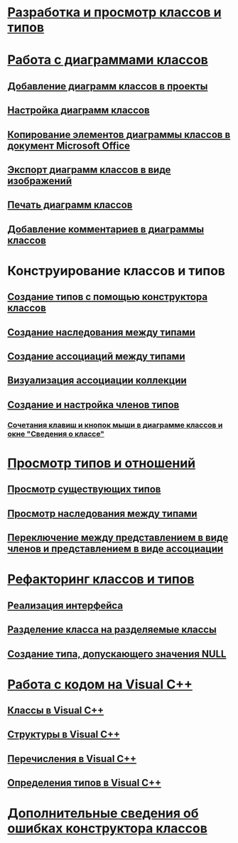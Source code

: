 # [Разработка и просмотр классов и типов](designing-and-viewing-classes-and-types.md)
# [Работа с диаграммами классов](working-with-class-diagrams.md)
## [Добавление диаграмм классов в проекты](how-to-add-class-diagrams-to-projects.md)
## [Настройка диаграмм классов](how-to-customize-class-diagrams.md)
## [Копирование элементов диаграммы классов в документ Microsoft Office](how-to-copy-class-diagram-elements-to-a-microsoft-office-document.md)
## [Экспорт диаграмм классов в виде изображений](how-to-export-class-diagrams-as-images.md)
## [Печать диаграмм классов](how-to-print-class-diagrams.md)
## [Добавление комментариев в диаграммы классов](how-to-add-comments-to-class-diagrams.md)
# Конструирование классов и типов
## [Создание типов с помощью конструктора классов](how-to-create-types.md)
## [Создание наследования между типами](how-to-create-inheritance-between-types.md)
## [Создание ассоциаций между типами](how-to-create-associations-between-types.md)
## [Визуализация ассоциации коллекции](how-to-visualize-a-collection-association.md)
## [Создание и настройка членов типов](creating-and-configuring-type-members.md)
### [Сочетания клавиш и кнопок мыши в диаграмме классов и окне "Сведения о классе"](keyboard-and-mouse-shortcuts-in-the-class-diagram-and-class-details-window.md)
# [Просмотр типов и отношений](viewing-types-and-relationships.md)
## [Просмотр существующих типов](how-to-view-existing-types.md)
## [Просмотр наследования между типами](how-to-view-inheritance-between-types.md)
## [Переключение между представлением в виде членов и представлением в виде ассоциации](how-to-change-between-member-notation-and-association-notation.md)
# [Рефакторинг классов и типов](refactoring-classes-and-types.md)
## [Реализация интерфейса](how-to-implement-an-interface.md)
## [Разделение класса на разделяемые классы](how-to-split-a-class-into-partial-classes.md)
## [Создание типа, допускающего значения NULL](how-to-create-a-nullable-type.md)
# [Работа с кодом на Visual C++](working-with-visual-cpp-code.md)
## [Классы в Visual C++](visual-cpp-classes.md)
## [Структуры в Visual C++](visual-cpp-structures.md)
## [Перечисления в Visual C++](visual-cpp-enumerations.md)
## [Определения типов в Visual C++](visual-cpp-typedefs.md)
# [Дополнительные сведения об ошибках конструктора классов](additional-information-about-errors.md)
